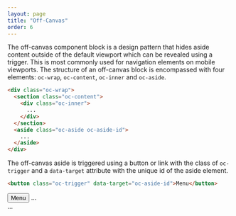 ```yaml
---
layout: page
title: "Off-Canvas"
order: 6
---
```


The off-canvas component block is a design pattern that hides aside content outside of the default viewport which can be revealed using a trigger. This is most commonly used for navigation elements on mobile viewports. The structure of an off-canvas block is encompassed with four elements: `oc-wrap`, `oc-content`, `oc-inner` and `oc-aside`.

```html
<div class="oc-wrap">
  <section class="oc-content">
    <div class="oc-inner">
      ...
    </div>
  </section>
  <aside class="oc-aside oc-aside-id">
    ...
  </aside>
</div>
```

The off-canvas aside is triggered using a button or link with the class of `oc-trigger` and a `data-target` attribute with the unique id of the aside element.

```html
<button class="oc-trigger" data-target="oc-aside-id">Menu</button>
```

<div class="demo">
  <div class="oc-wrap">
    <section class="oc-content">
      <div class="oc-inner">
        <button class="oc-trigger" data-target="slide-in-left">Menu</button>
        ...
      </div>
    </section>
    <aside class="oc-aside slide-in-left">
      ...
    </aside>
  </div>
</div>
